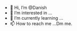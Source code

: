 - 👋 Hi, I’m @Danish
- 👀 I’m interested in ...
- 🌱 I’m currently learning ...
- 📫 How to reach me ...Dm me.

<!---
Danish6721/Danish6721 is a ✨ special ✨ repository because its `README.md` (this file) appears on your GitHub profile.
You can click the Preview link to take a look at your changes.
--->
